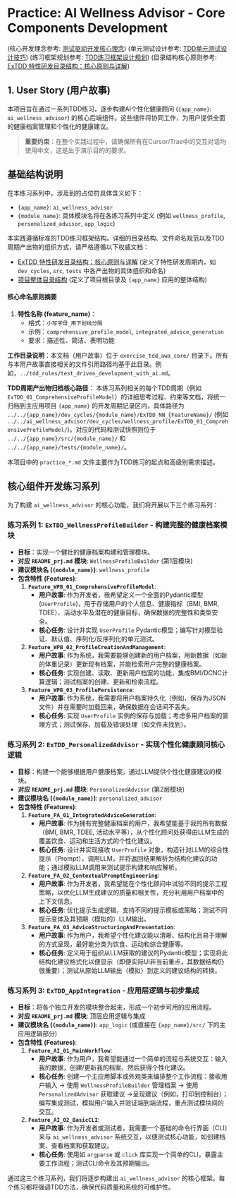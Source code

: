 # Practice: AI Wellness Advisor - Core Components Development

(核心开发理念参考: [测试驱动开发核心理念](../tdd_rules/test_driven_development_with_ai.md))
(单元测试设计参考: [TDD单元测试设计技巧](../tdd_rules/tdd_unit_test_design_techniques.md))
(练习框架规划参考: [TDD练习框架设计规划](../tdd_rules/planning_tdd_exercise.md))
(目录结构核心原则参考: [ExTDD 特性研发目录结构：核心原则与详解](../README_folder_feature.md))

## 1. User Story (用户故事)

本项目旨在通过一系列TDD练习，逐步构建AI个性化健康顾问 (`{app_name}`: `ai_wellness_advisor`) 的核心后端组件。这些组件将协同工作，为用户提供全面的健康档案管理和个性化的健康建议。

> **重要约束**：在整个实践过程中，请确保所有在Cursor/Trae中的交互对话均使用中文，这是出于演示目的的要求。

## 基础结构说明

在本练习系列中，涉及到的占位符具体含义如下：
*   `{app_name}`: `ai_wellness_advisor`
*   `{module_name}`: 具体模块名将在各练习系列中定义 (例如 `wellness_profile`, `personalized_advisor`, `app_logic`)

本实践遵循标准的TDD练习框架结构。详细的目录结构、文件命名规范以及TDD周期产出物的组织方式，请严格遵循以下权威文档：
*   [ExTDD 特性研发目录结构：核心原则与详解](../../README_folder_feature.md) (定义了特性研发周期内，如 `dev_cycles`, `src`, `tests` 中各产出物的具体组织和命名)
*   [项目整体目录结构](../../README_folders.md) (定义了项目根目录及 `{app_name}` 应用的整体结构)

#### 核心命名原则摘要

1.  **特性名称 (feature_name)**：
    *   格式：`小写字母_用下划线分隔`
    *   示例：`comprehensive_profile_model`, `integrated_advice_generation`
    *   要求：描述性、简洁、表明功能

**工作目录说明**：本文档（用户故事）位于 `exercise_tdd_awa_core/` 目录下。所有与本用户故事直接相关的文件引用路径均基于此目录。例如，`../tdd_rules/test_driven_development_with_ai.md`。

**TDD周期产出物归档核心路径**：
本练习系列相关的每个TDD周期（例如 `ExTDD_01_ComprehensiveProfileModel`）的详细思考过程、约束等文档，将统一归档到主应用项目 `{app_name}` 的开发周期记录区内，具体路径为 `../../{app_name}/dev_cycles/{module_name}/ExTDD_NN_{FeatureName}/` (例如 `../../ai_wellness_advisor/dev_cycles/wellness_profile/ExTDD_01_ComprehensiveProfileModel/`)。对应的代码和测试快照则位于 `../../{app_name}/src/{module_name}/` 和 `../../{app_name}/tests/{module_name}/`。

本项目中的 `practice_*.md` 文件主要作为TDD练习的起点和高级别需求描述。

## 核心组件开发练习系列

为了构建 `ai_wellness_advisor` 的核心功能，我们将开展以下三个练习系列：

### 练习系列 1: `ExTDD_WellnessProfileBuilder` - 构建完整的健康档案模块
*   **目标**：实现一个健壮的健康档案构建和管理模块。
*   **对应 `README_prj.md` 模块**: `WellnessProfileBuilder` (第1层模块)
*   **建议模块名 (`{module_name}`)**: `wellness_profile`
*   **包含特性 (Features)**:
    1.  **`Feature_WPB_01_ComprehensiveProfileModel`**:
        *   **用户故事**: 作为开发者，我希望定义一个全面的Pydantic模型 (`UserProfile`)，用于存储用户的个人信息、健康指标（BMI, BMR, TDEE）、活动水平及潜在的健康目标，确保数据的完整性和类型安全。
        *   **核心任务**: 设计并实现 `UserProfile` Pydantic模型；编写针对模型验证、默认值、序列化/反序列化的单元测试。
    2.  **`Feature_WPB_02_ProfileCreationAndManagement`**:
        *   **用户故事**: 作为系统，我需要能够创建新的用户档案，用新数据（如新的体重记录）更新现有档案，并能检索用户完整的健康档案。
        *   **核心任务**: 实现创建、读取、更新用户档案的功能，集成BMI/DCNC计算逻辑；测试档案的创建、更新和检索流程。
    3.  **`Feature_WPB_03_ProfilePersistence`**:
        *   **用户故事**: 作为系统，我需要将用户档案持久化（例如，保存为JSON文件）并在需要时加载回来，确保数据在会话间不丢失。
        *   **核心任务**: 实现 `UserProfile` 实例的保存与加载；考虑多用户档案的管理方式；测试保存、加载及错误处理（如文件未找到）。

### 练习系列 2: `ExTDD_PersonalizedAdvisor` - 实现个性化健康顾问核心逻辑
*   **目标**：构建一个能够根据用户健康档案，通过LLM提供个性化健康建议的模块。
*   **对应 `README_prj.md` 模块**: `PersonalizedAdvisor` (第2层模块)
*   **建议模块名 (`{module_name}`)**: `personalized_advisor`
*   **包含特性 (Features)**:
    1.  **`Feature_PA_01_IntegratedAdviceGeneration`**:
        *   **用户故事**: 作为拥有完整健康档案的用户，我希望能基于我的所有数据（BMI, BMR, TDEE, 活动水平等），从个性化顾问处获得由LLM生成的覆盖饮食、运动和生活方式的个性化建议。
        *   **核心任务**: 设计并实现接收 `UserProfile` 对象，构造针对LLM的综合性提示（Prompt），调用LLM，并将返回结果解析为结构化建议的功能；通过模拟LLM调用来测试提示构建和响应解析。
    2.  **`Feature_PA_02_ContextualPromptEngineering`**:
        *   **用户故事**: 作为开发者，我希望能在个性化顾问中试验不同的提示工程策略，以优化LLM生成建议的质量和相关性，充分利用用户档案中的上下文信息。
        *   **核心任务**: 优化提示生成逻辑，支持不同的提示模板或策略；测试不同提示变体及其预期（模拟的）LLM输出。
    3.  **`Feature_PA_03_AdviceStructuringAndPresentation`**:
        *   **用户故事**: 作为用户，我希望个性化建议能以清晰、结构化且易于理解的方式呈现，最好能分类为饮食、运动和综合健康等。
        *   **核心任务**: 定义用于组织从LLM获取的建议的Pydantic模型；实现将此结构化建议格式化以便显示（即便实际UI非当前重点，其数据结构仍很重要）；测试从原始LLM输出（模拟）到定义的建议结构的转换。

### 练习系列 3: `ExTDD_AppIntegration` - 应用层逻辑与初步集成
*   **目标**：将各个独立开发的模块整合起来，形成一个初步可用的应用流程。
*   **对应 `README_prj.md` 模块**: 顶层应用逻辑与集成
*   **建议模块名 (`{module_name}`)**: `app_logic` (或直接在 `{app_name}/src/` 下的主应用逻辑部分)
*   **包含特性 (Features)**:
    1.  **`Feature_AI_01_MainWorkflow`**:
        *   **用户故事**: 作为用户，我希望能通过一个简单的流程与系统交互：输入我的数据，创建/更新我的档案，然后获得个性化建议。
        *   **核心任务**: 创建一个主应用脚本或外观类来编排整个工作流程：接收用户输入 -> 使用 `WellnessProfileBuilder` 管理档案 -> 使用 `PersonalizedAdvisor` 获取建议 ->呈现建议（例如，打印到控制台）；编写集成测试，模拟用户输入并验证端到端流程，重点测试模块间的交互。
    2.  **`Feature_AI_02_BasicCLI`**:
        *   **用户故事**: 作为开发者或测试者，我需要一个基础的命令行界面（CLI）来与 `ai_wellness_advisor` 系统交互，以便测试核心功能，如创建档案、查看档案和获取建议。
        *   **核心任务**: 使用如 `argparse` 或 `click` 库实现一个简单的CLI，暴露主要工作流程；测试CLI命令及其预期输出。

通过这三个练习系列，我们将逐步构建出 `ai_wellness_advisor` 的核心框架。每个练习都将强调TDD方法，确保代码质量和系统的可维护性。